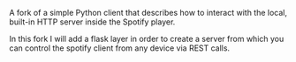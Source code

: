 
A fork of a simple Python client that describes how to interact with the local, built-in HTTP server inside the Spotify player.

In this fork I will add a flask layer in order to create a server from which you can control the spotify client from any device via REST calls.
